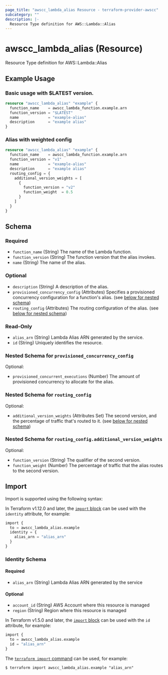 ```yaml
---
page_title: "awscc_lambda_alias Resource - terraform-provider-awscc"
subcategory: ""
description: |-
  Resource Type definition for AWS::Lambda::Alias
---
```


# awscc_lambda_alias (Resource)

Resource Type definition for AWS::Lambda::Alias

## Example Usage

### Basic usage with $LATEST version.

```terraform
resource "awscc_lambda_alias" "example" {
  function_name    = awscc_lambda_function.example.arn
  function_version = "$LATEST"
  name             = "example-alias"
  description      = "example alias"
}
```

### Alias with weighted config 

```terraform
resource "awscc_lambda_alias" "example" {
  function_name    = awscc_lambda_function.example.arn
  function_version = "v1"
  name             = "example-alias"
  description      = "example alias"
  routing_config = {
    additional_version_weights = [
      {
        function_version = "v2"
        function_weight  = 0.5
      }
    ]
  }
}
```

<!-- schema generated by tfplugindocs -->
## Schema

### Required

- `function_name` (String) The name of the Lambda function.
- `function_version` (String) The function version that the alias invokes.
- `name` (String) The name of the alias.

### Optional

- `description` (String) A description of the alias.
- `provisioned_concurrency_config` (Attributes) Specifies a provisioned concurrency configuration for a function's alias. (see [below for nested schema](#nestedatt--provisioned_concurrency_config))
- `routing_config` (Attributes) The routing configuration of the alias. (see [below for nested schema](#nestedatt--routing_config))

### Read-Only

- `alias_arn` (String) Lambda Alias ARN generated by the service.
- `id` (String) Uniquely identifies the resource.

<a id="nestedatt--provisioned_concurrency_config"></a>
### Nested Schema for `provisioned_concurrency_config`

Optional:

- `provisioned_concurrent_executions` (Number) The amount of provisioned concurrency to allocate for the alias.


<a id="nestedatt--routing_config"></a>
### Nested Schema for `routing_config`

Optional:

- `additional_version_weights` (Attributes Set) The second version, and the percentage of traffic that's routed to it. (see [below for nested schema](#nestedatt--routing_config--additional_version_weights))

<a id="nestedatt--routing_config--additional_version_weights"></a>
### Nested Schema for `routing_config.additional_version_weights`

Optional:

- `function_version` (String) The qualifier of the second version.
- `function_weight` (Number) The percentage of traffic that the alias routes to the second version.

## Import

Import is supported using the following syntax:

In Terraform v1.12.0 and later, the [`import` block](https://developer.hashicorp.com/terraform/language/import) can be used with the `identity` attribute, for example:

```terraform
import {
  to = awscc_lambda_alias.example
  identity = {
    alias_arn = "alias_arn"
  }
}
```

<!-- schema generated by tfplugindocs -->
### Identity Schema

#### Required

- `alias_arn` (String) Lambda Alias ARN generated by the service

#### Optional

- `account_id` (String) AWS Account where this resource is managed
- `region` (String) Region where this resource is managed

In Terraform v1.5.0 and later, the [`import` block](https://developer.hashicorp.com/terraform/language/import) can be used with the `id` attribute, for example:

```terraform
import {
  to = awscc_lambda_alias.example
  id = "alias_arn"
}
```

The [`terraform import` command](https://developer.hashicorp.com/terraform/cli/commands/import) can be used, for example:

```shell
$ terraform import awscc_lambda_alias.example "alias_arn"
```